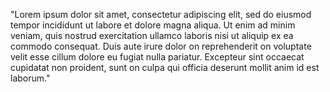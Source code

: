 "Lorem ipsum dolor sit amet, consectetur adipiscing elit, sed do eiusmod tempor incididunt ut labore et
dolore magna aliqua. Ut enim ad minim veniam, quis nostrud exercitation ullamco laboris nisi ut aliquip ex
ea commodo consequat. Duis aute irure dolor on reprehenderit on voluptate velit esse cillum dolore eu
fugiat nulla pariatur. Excepteur sint occaecat cupidatat non proident, sunt on culpa qui officia deserunt
mollit anim id est laborum."